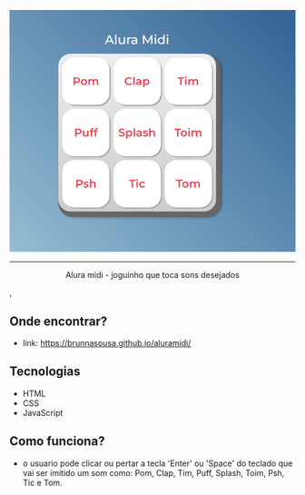 <p align="center"> <img src="./images/tela.png" alt="Tela do alura midi"> </p>

<hr>

<p align="center">Alura midi - joguinho que toca sons desejados</p>,

## Onde encontrar?
- link: https://brunnasousa.github.io/aluramidi/

## Tecnologias
* HTML
* CSS
* JavaScript

## Como funciona?
- o usuario pode clicar ou pertar a tecla 'Enter' ou 'Space' do teclado que vai ser imitido um som como: Pom, Clap, Tim, Puff, Splash, Toim, Psh, Tic e Tom.
